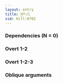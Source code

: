 ```yaml
---
layout: entry
title: རྟབ་√1
vid: Hill:0702
---
```

### Dependencies (N = 0)


### Overt 1-2


### Overt 1-2-3


### Oblique arguments
